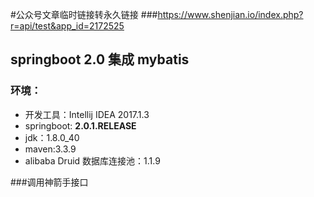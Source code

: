 #公众号文章临时链接转永久链接
###https://www.shenjian.io/index.php?r=api/test&app_id=2172525
## springboot 2.0 集成 mybatis

### 环境：

* 开发工具：Intellij IDEA 2017.1.3
* springboot: **2.0.1.RELEASE**
* jdk：1.8.0_40
* maven:3.3.9
* alibaba Druid 数据库连接池：1.1.9

###调用神箭手接口

